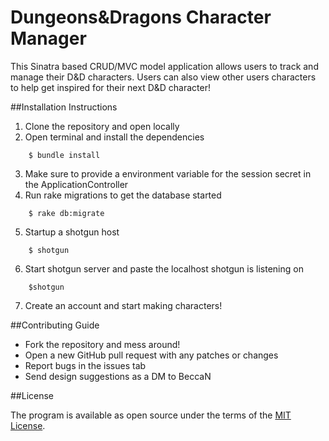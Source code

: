 # Dungeons&Dragons Character Manager

This Sinatra based CRUD/MVC model application allows users to track and manage their D&D characters. Users can also view other users characters to help get inspired for their next D&D character!

##Installation Instructions

1. Clone the repository and open locally
2. Open terminal and install the dependencies
```console
    $ bundle install
```
3. Make sure to provide a environment variable for the session secret in the ApplicationController
4. Run rake migrations to get the database started
```console
    $ rake db:migrate
```
5. Startup a shotgun host
```console
    $ shotgun
```
6. Start shotgun server and paste the localhost shotgun is listening on
```console
    $shotgun
```
7. Create an account and start making characters!

##Contributing Guide
- Fork the repository and mess around!
- Open a new GitHub pull request with any patches or changes
- Report bugs in the issues tab
- Send design suggestions as a DM to BeccaN

##License

The program is available as open source under the terms of the [MIT License](http://opensource.org/licenses/MIT).